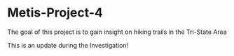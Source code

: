# Metis-Project-4

The goal of this project is to gain insight on hiking trails in the Tri-State Area


This is an update during the Investigation!
